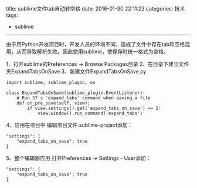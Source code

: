 title: sublime文件tab自动转空格
date: 2016-01-30 22:11:22
categories: 技术
tags:
  - sublime
---

由于用Python开发项目时，开发人员的环境不同，造成了文件中存在tab和空格混用，从而导致解析失败。因此使用sublime，使保存时统一格式为空格。

<!-- more -->

1、打开sublime的Preferences -> Browse Packages目录
2、在目录下建立文件夹ExpandTabsOnSave
3、新建文件ExpandTabsOnSave.py

	import sublime, sublime_plugin, os

	class ExpandTabsOnSave(sublime_plugin.EventListener):
	    # Run ST's 'expand_tabs' command when saving a file
	    def on_pre_save(self, view):
	        if view.settings().get('expand_tabs_on_save') == 1:
	            view.window().run_command('expand_tabs')

4、应用在项目中
编辑项目文件.sublime-project添加：

	"settings": {
	    "expand_tabs_on_save": true
	}

5、整个编辑器应用
打开Preferences -> Settings - User添加：

	"settings": {
	    "expand_tabs_on_save": true
	}